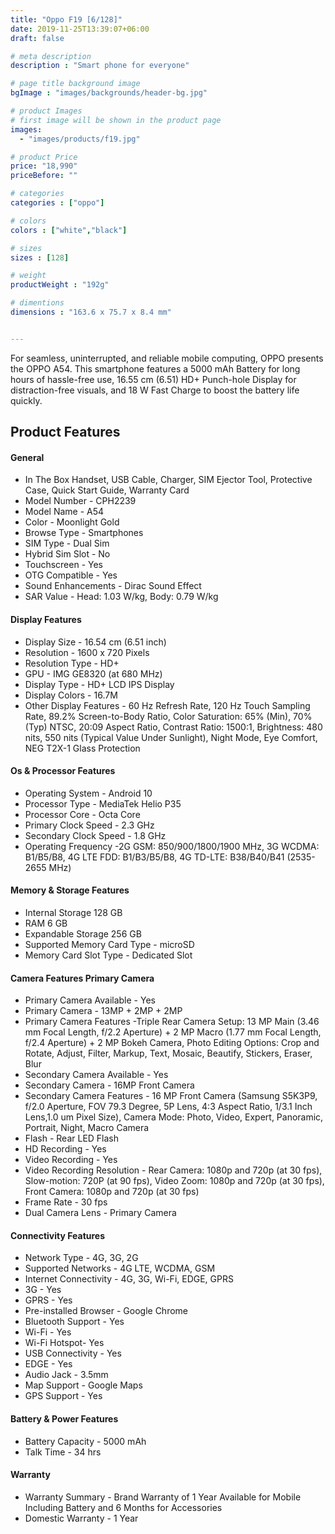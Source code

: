 ```yaml
---
title: "Oppo F19 [6/128]"
date: 2019-11-25T13:39:07+06:00
draft: false

# meta description
description : "Smart phone for everyone"

# page title background image
bgImage : "images/backgrounds/header-bg.jpg"

# product Images
# first image will be shown in the product page
images:
  - "images/products/f19.jpg"

# product Price
price: "18,990"
priceBefore: ""

# categories
categories : ["oppo"]

# colors 
colors : ["white","black"]

# sizes
sizes : [128]

# weight
productWeight : "192g"

# dimentions
dimensions : "163.6 x 75.7 x 8.4 mm"


---
```


For seamless, uninterrupted, and reliable mobile computing, OPPO presents the OPPO A54. This smartphone features a 5000 mAh Battery for long hours of hassle-free use, 16.55 cm (6.51) HD+ Punch-hole Display for distraction-free visuals, and 18 W Fast Charge to boost the battery life quickly.


## Product Features

#### General
* In The Box Handset, USB Cable, Charger, SIM Ejector Tool, Protective Case, Quick Start Guide, Warranty Card
* Model Number - CPH2239
* Model Name - A54
* Color - Moonlight Gold
* Browse Type - Smartphones
* SIM Type - Dual Sim
* Hybrid Sim Slot - No
* Touchscreen - Yes
* OTG Compatible - Yes
* Sound Enhancements - Dirac Sound Effect
* SAR Value - Head: 1.03 W/kg, Body: 0.79 W/kg

#### Display Features
* Display Size - 16.54 cm (6.51 inch)
* Resolution - 1600 x 720 Pixels
* Resolution Type - HD+
* GPU - IMG GE8320 (at 680 MHz)
* Display Type - HD+ LCD IPS Display
* Display Colors - 16.7M
* Other Display Features - 60 Hz Refresh Rate, 120 Hz Touch Sampling Rate, 89.2% Screen-to-Body Ratio, Color Saturation: 65% (Min), 70% (Typ) NTSC, 20:09 Aspect Ratio, Contrast Ratio: 1500:1, Brightness: 480 nits, 550 nits (Typical Value Under Sunlight), Night Mode, Eye Comfort, NEG T2X-1 Glass Protection

#### Os & Processor Features
* Operating System - Android 10
* Processor Type - MediaTek Helio P35
* Processor Core - Octa Core
* Primary Clock Speed - 2.3 GHz
* Secondary Clock Speed - 1.8 GHz
* Operating Frequency -2G GSM: 850/900/1800/1900 MHz, 3G WCDMA: B1/B5/B8, 4G LTE FDD: B1/B3/B5/B8, 4G TD-LTE: B38/B40/B41 (2535-2655 MHz)
 
#### Memory & Storage Features
* Internal Storage 128 GB
* RAM 6 GB
* Expandable Storage 256 GB
* Supported Memory Card Type - microSD
* Memory Card Slot Type - Dedicated Slot
 


#### Camera Features Primary Camera
* Primary Camera Available - Yes
* Primary Camera - 13MP + 2MP + 2MP
* Primary Camera Features -Triple Rear Camera Setup: 13 MP Main (3.46 mm Focal Length, f/2.2 Aperture) + 2 MP Macro (1.77 mm Focal Length, f/2.4 Aperture) + 2 MP Bokeh Camera, Photo Editing Options: Crop and Rotate, Adjust, Filter, Markup, Text, Mosaic, Beautify, Stickers, Eraser, Blur
* Secondary Camera Available - Yes
* Secondary Camera - 16MP Front Camera
* Secondary Camera Features - 16 MP Front Camera (Samsung S5K3P9, f/2.0 Aperture, FOV 79.3 Degree, 5P Lens, 4:3 Aspect Ratio, 1/3.1 Inch Lens,1.0 um Pixel Size), Camera Mode: Photo, Video, Expert, Panoramic, Portrait, Night, Macro Camera
* Flash - Rear LED Flash
* HD Recording - Yes
* Video Recording - Yes
* Video Recording Resolution - Rear Camera: 1080p and 720p (at 30 fps), Slow-motion: 720P (at 90 fps), Video Zoom: 1080p and 720p (at 30 fps), Front Camera: 1080p and 720p (at 30 fps)
* Frame Rate - 30 fps
* Dual Camera Lens - Primary Camera

#### Connectivity Features
* Network Type - 4G, 3G, 2G
* Supported Networks - 4G LTE, WCDMA, GSM
* Internet Connectivity - 4G, 3G, Wi-Fi, EDGE, GPRS
* 3G - Yes
* GPRS - Yes
* Pre-installed Browser - Google Chrome
* Bluetooth Support - Yes
* Wi-Fi - Yes
* Wi-Fi Hotspot- Yes
* USB Connectivity - Yes
* EDGE - Yes
* Audio Jack - 3.5mm
* Map Support - Google Maps
* GPS Support - Yes

#### Battery & Power Features
* Battery Capacity - 5000 mAh
* Talk Time - 34 hrs

#### Warranty 
* Warranty Summary - Brand Warranty of 1 Year Available for Mobile Including Battery and 6 Months for Accessories
* Domestic Warranty - 1 Year